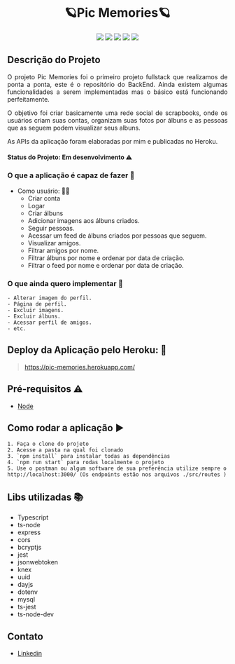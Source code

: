 <h1 align="center"> 🪐Pic Memories🪐 </h1>

<p align="center"><img src="https://img.shields.io/static/v1?label=Node&message=js&color=green&style=flat&logo=NODEJS"/>
<img src="https://img.shields.io/static/v1?label=typescript&message=framework&color=lightgrey&style=flat&logo=TYPESCRIPT"/>
<img src="https://img.shields.io/static/v1?label=S3&message=AWS&color=black&style=flat&logo=S3AWS"/>
<img src="https://img.shields.io/static/v1?label=Heroku&message=deploy&color=purple&style=flat&logo=HEROKU"/>
<img src="https://img.shields.io/static/v1?label=MYSQL&message=database&color=blue&style=flat&logo=MYSQL"/></p>



## Descrição do Projeto
<p align="justify"> O projeto Pic Memories foi o primeiro projeto fullstack que realizamos de ponta a ponta, este é o repositório do BackEnd. Ainda existem algumas funcionalidades a serem implementadas mas o básico está funcionando perfeitamente.</p>
<p align="justify"> O objetivo foi criar basicamente uma rede social de scrapbooks, onde os usuários criam suas contas, organizam suas fotos por álbuns e as pessoas que as seguem podem visualizar seus albuns. </p>
<p align="justify">As APIs da aplicação foram elaboradas por mim e publicadas no Heroku.</p>

#### Status do Projeto: Em desenvolvimento :warning:

### O que a aplicação é capaz de fazer :checkered_flag:
- Como usuário: :ok_woman:
    - Criar conta 
    - Logar
    - Criar álbuns
    - Adicionar imagens aos álbuns criados.
    - Seguir pessoas.
    - Acessar um feed de álbuns criados por pessoas que seguem.
    - Visualizar amigos.
    - Filtrar amigos por nome.
    - Filtrar álbuns por nome e ordenar por data de criação.
    - Filtrar o feed por nome e ordenar por data de criação.
    
### O que ainda quero implementar :checkered_flag:
    - Alterar imagem do perfil.
    - Página de perfil.
    - Excluir imagens.
    - Excluir álbuns.
    - Acessar perfil de amigos.
    - etc.
    
## Deploy da Aplicação pelo Heroku: :dash:

> https://pic-memories.herokuapp.com/

## Pré-requisitos :warning:

- [Node](https://nodejs.org/en/download/)

## Como rodar a aplicação :arrow_forward:
    1. Faça o clone do projeto
    2. Acesse a pasta na qual foi clonado
    3. `npm install` para instalar todas as dependências
    4. `npm run start` para rodas localmente o projeto
    5. Use o postman ou algum software de sua preferência utilize sempre o http://localhost:3000/ (Os endpoints estão nos arquivos ./src/routes )
    
## Libs utilizadas :books:

- Typescript
- ts-node
- express
- cors
- bcryptjs
- jest
- jsonwebtoken
- knex
- uuid
- dayjs
- dotenv
- mysql
- ts-jest
- ts-node-dev

## Contato
- [Linkedin](https://www.linkedin.com/in/diegomiyabara/)
